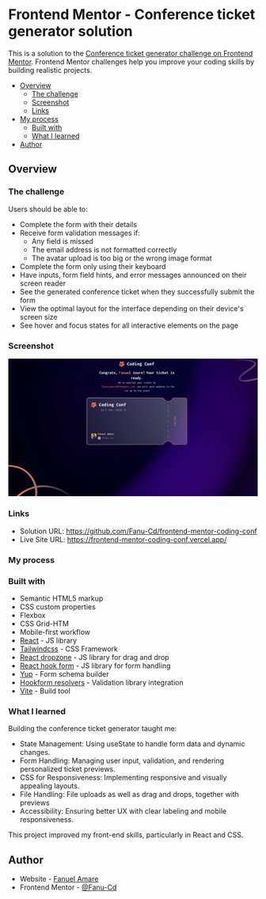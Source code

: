 # Frontend Mentor - Conference ticket generator solution

This is a solution to the [Conference ticket generator challenge on Frontend Mentor](https://www.frontendmentor.io/challenges/conference-ticket-generator-oq5gFIU12w). Frontend Mentor challenges help you improve your coding skills by building realistic projects.

- [Overview](#overview)
  - [The challenge](#the-challenge)
  - [Screenshot](#screenshot)
  - [Links](#links)
- [My process](#my-process)
  - [Built with](#built-with)
  - [What I learned](#what-i-learned)
- [Author](#author)

## Overview

### The challenge

Users should be able to:

- Complete the form with their details
- Receive form validation messages if:
  - Any field is missed
  - The email address is not formatted correctly
  - The avatar upload is too big or the wrong image format
- Complete the form only using their keyboard
- Have inputs, form field hints, and error messages announced on their screen reader
- See the generated conference ticket when they successfully submit the form
- View the optimal layout for the interface depending on their device's screen size
- See hover and focus states for all interactive elements on the page

### Screenshot

![Ticket](image.png)

### Links

- Solution URL: https://github.com/Fanu-Cd/frontend-mentor-coding-conf
- Live Site URL: https://frontend-mentor-coding-conf.vercel.app/

### My process

### Built with

- Semantic HTML5 markup
- CSS custom properties
- Flexbox
- CSS Grid-HTM
- Mobile-first workflow
- [React](https://reactjs.org/) - JS library
- [Tailwindcss](https://tailwindcss.com/) - CSS Framework
- [React dropzone](https://react-dropzone.js.org/) - JS library for drag and drop
- [React hook form](https://react-hook-form.com/) - JS library for form handling
- [Yup](https://www.npmjs.com/package/yup) - Form schema builder
- [Hookform resolvers](https://www.npmjs.com/package/@hookform/resolvers) - Validation library integration
- [Vite](https://vite.dev/) - Build tool

### What I learned

Building the conference ticket generator taught me:

- State Management: Using useState to handle form data and dynamic changes.
- Form Handling: Managing user input, validation, and rendering personalized ticket previews.
- CSS for Responsiveness: Implementing responsive and visually appealing layouts.
- File Handling: File uploads as well as drag and drops, together with previews
- Accessibility: Ensuring better UX with clear labeling and mobile responsiveness.

This project improved my front-end skills, particularly in React and CSS.

## Author

- Website - [Fanuel Amare](http://fanuel-amare-personal-portfolio-v2.vercel.app/)
- Frontend Mentor - [@Fanu-Cd](https://www.frontendmentor.io/profile/Fanu-Cd)
